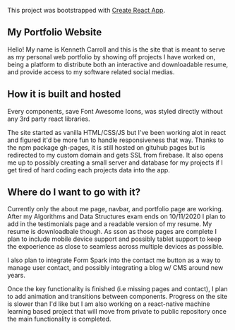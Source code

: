 This project was bootstrapped with [Create React App](https://github.com/facebook/create-react-app).

## My Portfolio Website

Hello! My name is Kenneth Carroll and this is the site that is meant to serve as my personal web portfolio by showing off projects I have worked on, being a platform to distribute both an interactive and downloadable resume, and provide access to my software related social medias.


## How it is built and hosted

Every components, save Font Awesome Icons, was styled directly without any 3rd party react libraries.

The site started as vanilla HTML/CSS/JS but I've been working alot in react and figured it'd be more fun to handle responsiveness that way. Thanks to the npm package gh-pages, it is still hosted on gituhub pages but is redirected to my custom domain and gets SSL from firebase. It also opens me up to possibly creating a small server and database for my projects if I get tired of hard coding each projects data into the app.

## Where do I want to go with it?

Currently only the about me page, navbar, and portfolio page are working. After my Algorithms and Data Structures exam ends on 10/11/2020 I plan to add in the testimonials page and a readable version of my resume. My resume is downloadbale though. As sson as those pages are complete I plan to include mobile device support and possibly tablet support to keep the expoerience as close to seamless across multiple devices as possible.

I also plan to integrate Form Spark into the contact me button as a way to manage user contact, and possibly integrating a blog w/ CMS around new years.

Once the key functionality is finished (i.e missing pages and contact), I plan to add animation and transitions between components. Progress on the site is slower than I'd like but I am also working on a react-native machine learning based project that will move from private to public repository once the main functionality is completed.
